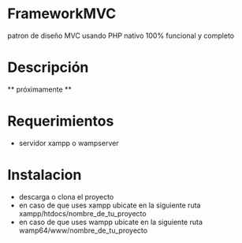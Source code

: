 # FrameworkMVC
patron de diseño MVC usando PHP nativo 100% funcional y completo

# Descripción 

** próximamente **

# Requerimientos 
- servidor xampp o wampserver

# Instalacion 
- descarga o clona el proyecto
- en caso de que uses xampp ubicate en la siguiente ruta xampp/htdocs/nombre_de_tu_proyecto
- en caso de que uses wampp ubicate en la siguiente ruta wamp64/www/nombre_de_tu_proyecto
